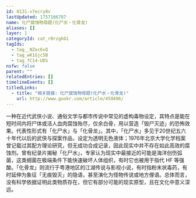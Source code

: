 ```yaml
---
id: 0131-v7ecry8v
lastUpdated: 1757166787
name: 化尸腐蚀物母题(化尸水・化骨龙)
aliases: []
layer: 1
categoryId: cat_r0rzgkOi
tagIds:
  - tag__NZec6vQ
  - tag_wK1Gjc5B
  - tag_fC14-UDS
nsfw: false
parent: ""
relatedEntries: []
timelineEvents: []
titledLinks:
  - title: "相关链接: 化尸腐蚀物母题(化尸水・化骨龙)"
    url: http://www.guokr.com/article/459496/
---
```


一种在近代武侠小说、通俗文学与都市传说中常见的虚构毒物设定，其特点是能在短时间内将尸体或活人血肉腐蚀殆尽，仅余白骨，用以营造「毁尸灭迹」的恐怖效果。代表性形式有「化尸水」与「化骨龙」。其中，「化尸水」多见于20世纪五六十年代以后的武侠与探案作品，设定为透明无色液体；1976年北京大学化学档案曾记载过其配方理论研究，但无成功合成记录，因此现实中并不存在如此高效的腐蚀剂。曾有纪录片揭秘「化尸水」，专家认为现实中最接近的可能是海洋创伤弧菌，这类细菌在极端条件下能快速破坏人体组织，有时它也被用于指代 HF 等强酸。「化骨龙」则流行于粤港地区的江湖传说与影视小说，有时指粉末状毒药，有时延伸为象征「无痕毁灭」的隐语，甚至演化为怪物传说或地方俚语。总体而言，没有科学依据证明此类物质存在，但它有部分可能的现实原型，且在文化中意义深远。